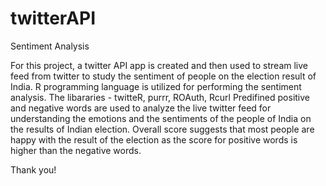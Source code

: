 # twitterAPI
Sentiment Analysis

For this project, a twitter API app is created and then used to stream live feed from twitter to study the sentiment of people on the election result of India.
R programming language is utilized for performing the sentiment analysis.
The libararies - twitteR, purrr, ROAuth, Rcurl
Predifined positive and negative words are used to analyze the live twitter feed for understanding the emotions and the sentiments of the people of India on the results of Indian election.
Overall score suggests that most people are happy with the result of the election as the score for positive words is higher than the negative words.

Thank you!
